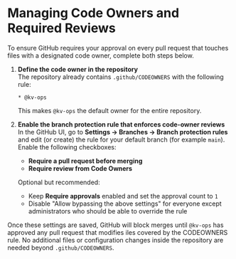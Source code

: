 # Managing Code Owners and Required Reviews

To ensure GitHub requires your approval on every pull request that touches files with a designated code owner, complete both steps below.

1. **Define the code owner in the repository**  
   The repository already contains `.github/CODEOWNERS` with the following rule:
   ```
   * @kv-ops
   ```
   This makes `@kv-ops` the default owner for the entire repository.

2. **Enable the branch protection rule that enforces code-owner reviews**
   In the GitHub UI, go to **Settings → Branches → Branch protection rules** and edit (or create) the rule for your default branch (for example `main`). Enable the following checkboxes:
   - **Require a pull request before merging**
   - **Require review from Code Owners**

   Optional but recommended:
   - Keep **Require approvals** enabled and set the approval count to `1`
   - Disable "Allow bypassing the above settings" for everyone except administrators who should be able to override the rule

Once these settings are saved, GitHub will block merges until `@kv-ops` has approved any pull request that modifies iles covered by the CODEOWNERS rule. No additional files or configuration changes inside the repository are needed beyond `.github/CODEOWNERS`.
